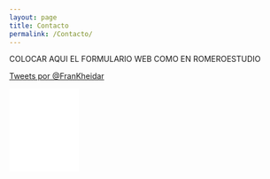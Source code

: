 ```yaml
---
layout: page
title: Contacto
permalink: /Contacto/
---
```


COLOCAR AQUI EL FORMULARIO WEB COMO EN ROMEROESTUDIO

<a class="twitter-timeline" href="https://twitter.com/FranKheidar" data-widget-id="280377796277178370">Tweets por @FranKheidar</a>
<script>!function(d,s,id){var js,fjs=d.getElementsByTagName(s)[0];if(!d.getElementById(id)){js=d.createElement(s);js.id=id;js.src="//platform.twitter.com/widgets.js";fjs.parentNode.insertBefore(js,fjs);}}(document,"script","twitter-wjs");</script>
<div id="fb-root"></div><script src="http://connect.facebook.net/en_US/all.js#xfbml=1"></script><fb:like-box href="http://www.facebook.com/pages/Fran-Salcedo-Art/263830786968692" width="300" show_faces="true" border_color="" stream="false" header="false"></fb:like-box>
<!-- INSTANSIVE WIDGET --><script src="//instansive.com/widget/js/instansive.js"></script><iframe src="//instansive.com/widgets/19dc17b503be5cd685dcf930a3e2b456.html" id="instansive_19dc17b503" name="instansive_19dc17b503"  scrolling="no" allowtransparency="true" class="instansive-widget" style="width: 25%; border: 0; overflow: hidden;"></iframe>
